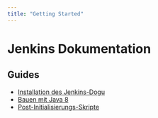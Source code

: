 ```yaml
---
title: "Getting Started"
---
```


# Jenkins Dokumentation

## Guides

- [Installation des Jenkins-Dogu](operations/Install_Jenkins_de.md)
- [Bauen mit Java 8](operations/Building_with_Java8_de.md)
- [Post-Initialisierungs-Skripte](operations/Post_initialization_scripts_de.md)

